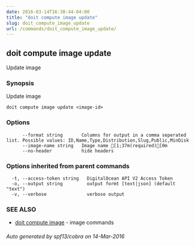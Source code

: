 ```yaml
---
date: 2016-03-14T16:30:44-04:00
title: "doit compute image update"
slug: doit_compute_image_update
url: /commands/doit_compute_image_update/
---
```

## doit compute image update

Update image

### Synopsis


Update image

```
doit compute image update <image-id>
```

### Options

```
      --format string       Columns for output in a comma seperated list. Possible values: ID,Name,Type,Distribution,Slug,Public,MinDisk
      --image-name string   Image name [1;37m(required)[0m
      --no-header           hide headers
```

### Options inherited from parent commands

```
  -t, --access-token string   DigitalOcean API V2 Access Token
  -o, --output string         output formt [text|json] (default "text")
  -v, --verbose               verbose output
```

### SEE ALSO
* [doit compute image](/commands/doit_compute_image/)	 - image commands

###### Auto generated by spf13/cobra on 14-Mar-2016
